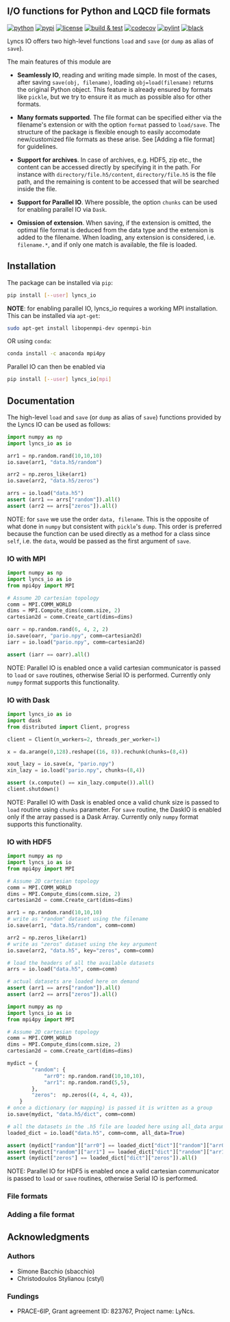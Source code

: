 ## I/O functions for Python and LQCD file formats

[![python](https://img.shields.io/pypi/pyversions/lyncs_io.svg?logo=python&logoColor=white)](https://pypi.org/project/lyncs_io/)
[![pypi](https://img.shields.io/pypi/v/lyncs_io.svg?logo=python&logoColor=white)](https://pypi.org/project/lyncs_io/)
[![license](https://img.shields.io/github/license/Lyncs-API/lyncs.io?logo=github&logoColor=white)](https://github.com/Lyncs-API/lyncs.io/blob/master/LICENSE)
[![build & test](https://img.shields.io/github/workflow/status/Lyncs-API/lyncs.io/build%20&%20test?logo=github&logoColor=white)](https://github.com/Lyncs-API/lyncs.io/actions)
[![codecov](https://img.shields.io/codecov/c/github/Lyncs-API/lyncs.io?logo=codecov&logoColor=white)](https://codecov.io/gh/Lyncs-API/lyncs.io)
[![pylint](https://img.shields.io/badge/pylint%20score-8.9%2F10-yellowgreen?logo=python&logoColor=white)](http://pylint.pycqa.org/)
[![black](https://img.shields.io/badge/code%20style-black-000000.svg?logo=codefactor&logoColor=white)](https://github.com/ambv/black)

Lyncs IO offers two high-level functions `load` and `save` (or `dump` as alias of `save`).

The main features of this module are

- **Seamlessly IO**, reading and writing made simple.
  In most of the cases, after saving `save(obj, filename)`,
  loading `obj=load(filename)` returns the original Python object.
  This feature is already ensured by formats like `pickle`, but we
  try to ensure it as much as possible also for other formats.

- **Many formats supported**. The file format can be specified either
  via the filename's extension or with the option `format` passed to
  `load/save`. The structure of the package is flexible enough to
  easily accomodate new/customized file formats as these arise.
  See [Adding a file format] for guidelines.

- **Support for archives**. In case of archives, e.g. HDF5, zip etc.,
  the content can be accessed directly by specifying it in the path.
  For instance with `directory/file.h5/content`, `directory/file.h5`
  is the file path, and the remaining is content to be accessed that
  will be searched inside the file.

- **Support for Parallel IO**. Where possible, the option `chunks`
  can be used for enabling parallel IO via `Dask`.

- **Omission of extension**. When saving, if the extension is omitted,
  the optimal file format is deduced from the data type and the extension
  is added to the filename. When loading, any extension is considered,
  i.e. `filename.*`, and if only one match is available, the file is loaded.

## Installation

The package can be installed via `pip`:

```bash
pip install [--user] lyncs_io
```

**NOTE**: for enabling parallel IO, lyncs_io requires a working MPI installation.
This can be installed via `apt-get`:

```bash
sudo apt-get install libopenmpi-dev openmpi-bin
```

OR using `conda`:

```bash
conda install -c anaconda mpi4py
```

Parallel IO can then be enabled via

```bash
pip install [--user] lyncs_io[mpi]
```

## Documentation

The high-level `load` and `save` (or `dump` as alias of `save`) functions provided by the Lyncs IO can be used as follows:

```python
import numpy as np
import lyncs_io as io

arr1 = np.random.rand(10,10,10)
io.save(arr1, "data.h5/random")

arr2 = np.zeros_like(arr1)
io.save(arr2, "data.h5/zeros")

arrs = io.load("data.h5")
assert (arr1 == arrs["random"]).all()
assert (arr2 == arrs["zeros"]).all()
```

NOTE: for `save` we use the order `data, filename`. This is the opposite
of what done in `numpy` but consistent with `pickle`'s `dump`. This order
is preferred because the function can be used directly as a method
for a class since `self`, i.e. the `data`, would be passed as the first
argument of `save`.

### IO with MPI

```python
import numpy as np
import lyncs_io as io
from mpi4py import MPI

# Assume 2D cartesian topology
comm = MPI.COMM_WORLD
dims = MPI.Compute_dims(comm.size, 2)
cartesian2d = comm.Create_cart(dims=dims)

oarr = np.random.rand(6, 4, 2, 2)
io.save(oarr, "pario.npy", comm=cartesian2d)
iarr = io.load("pario.npy", comm=cartesian2d)

assert (iarr == oarr).all()
```

NOTE: Parallel IO is enabled once a valid cartesian communicator is passed to `load` or `save` routines, otherwise Serial IO is performed. Currently only `numpy` format supports this functionality.

### IO with Dask

```python
import lyncs_io as io
import dask
from distributed import Client, progress

client = Client(n_workers=2, threads_per_worker=1)

x = da.arange(0,128).reshape((16, 8)).rechunk(chunks=(8,4))

xout_lazy = io.save(x, "pario.npy")
xin_lazy = io.load("pario.npy", chunks=(8,4))

assert (x.compute() == xin_lazy.compute()).all()
client.shutdown()
```

NOTE: Parallel IO with Dask is enabled once a valid chunk size is passed to `load` routine using `chunks` parameter. For `save` routine, the DaskIO is enabled only if the array passed is a Dask Array. Currently only `numpy` format supports this functionality.

### IO with HDF5

```python
import numpy as np
import lyncs_io as io
from mpi4py import MPI

# Assume 2D cartesian topology
comm = MPI.COMM_WORLD
dims = MPI.Compute_dims(comm.size, 2)
cartesian2d = comm.Create_cart(dims=dims)

arr1 = np.random.rand(10,10,10)
# write as "random" dataset using the filename
io.save(arr1, "data.h5/random", comm=comm)

arr2 = np.zeros_like(arr1)
# write as "zeros" dataset using the key argument
io.save(arr2, "data.h5", key="zeros", comm=comm)

# load the headers of all the available datasets
arrs = io.load("data.h5", comm=comm)

# actual datasets are loaded here on demand
assert (arr1 == arrs["random"]).all()
assert (arr2 == arrs["zeros"]).all()
```

```python
import numpy as np
import lyncs_io as io
from mpi4py import MPI

# Assume 2D cartesian topology
comm = MPI.COMM_WORLD
dims = MPI.Compute_dims(comm.size, 2)
cartesian2d = comm.Create_cart(dims=dims)

mydict = {
        "random": {
            "arr0": np.random.rand(10,10,10),
            "arr1": np.random.rand(5,5),
        },
        "zeros":  np.zeros((4, 4, 4, 4)),
    }
# once a dictionary (or mapping) is passed it is written as a group
io.save(mydict, "data.h5/dict", comm=comm)

# all the datasets in the .h5 file are loaded here using all_data argument
loaded_dict = io.load("data.h5", comm=comm, all_data=True)

assert (mydict["random"]["arr0"] == loaded_dict["dict"]["random"]["arr0"]).all()
assert (mydict["random"]["arr1"] == loaded_dict["dict"]["random"]["arr1"]).all()
assert (mydict["zeros"] == loaded_dict["dict"]["zeros"]).all()
```

NOTE: Parallel IO for HDF5 is enabled once a valid cartesian communicator is passed to `load` or `save` routines, otherwise Serial IO is performed. 

### File formats

### Adding a file format

## Acknowledgments

### Authors
- Simone Bacchio (sbacchio)
- Christodoulos Stylianou (cstyl)

### Fundings
- PRACE-6IP, Grant agreement ID: 823767, Project name: LyNcs.
